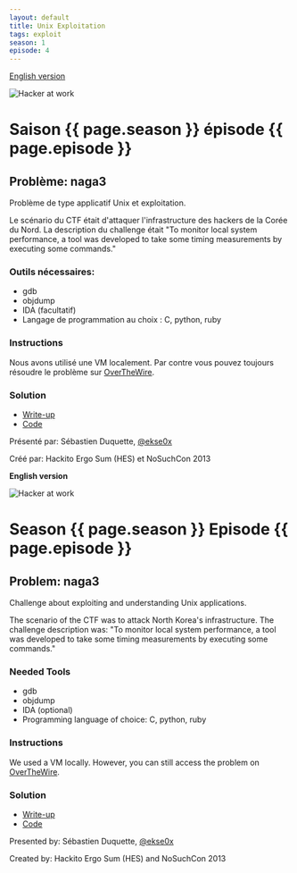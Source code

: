 ```yaml
---
layout: default
title: Unix Exploitation
tags: exploit
season: 1
episode: 4
---
```


[English version](#english)

![Hacker at work](http://i.imgur.com/6Imva7uh.jpg)

# Saison {{ page.season }} épisode {{ page.episode }}

## Problème: naga3

Problème de type applicatif Unix et exploitation.

Le scénario du CTF était d'attaquer l'infrastructure des hackers de la Corée du Nord. La description du challenge était "To monitor local system performance, a tool was developed to take some timing measurements by executing some commands."

### Outils nécessaires:

* gdb
* objdump
* IDA (facultatif)
* Langage de programmation au choix : C, python, ruby

### Instructions

Nous avons utilisé une VM localement. Par contre vous pouvez toujours
résoudre le problème sur [OverTheWire](http://kishi.labs.overthewire.org/naga.html).

### Solution

* [Write-up](http://solution-36.blogspot.ca/2013/06/writeup-for-naga3-nosuchcon-ctf-2013.html)
* [Code](https://github.com/ekse/naga3)

Présenté par: Sébastien Duquette, [@ekse0x](https://twitter.com/ekse0x)

Créé par: Hackito Ergo Sum (HES) et NoSuchCon 2013

<a id="english"></a>
**English version**

![Hacker at work](http://i.imgur.com/6Imva7uh.jpg)

# Season {{ page.season }} Episode {{ page.episode }}

## Problem: naga3

Challenge about exploiting and understanding Unix applications.

The scenario of the CTF was to attack North Korea's infrastructure. The challenge description was: "To monitor local system performance, a tool was developed to take some timing measurements by executing some commands."

### Needed Tools

* gdb
* objdump
* IDA (optional)
* Programming language of choice: C, python, ruby

### Instructions

We used a VM locally. However, you can still access the problem on
[OverTheWire](http://kishi.labs.overthewire.org/naga.html).

### Solution

* [Write-up](http://solution-36.blogspot.ca/2013/06/writeup-for-naga3-nosuchcon-ctf-2013.html)
* [Code](https://github.com/ekse/naga3)

Presented by: Sébastien Duquette, [@ekse0x](https://twitter.com/ekse0x)

Created by: Hackito Ergo Sum (HES) and NoSuchCon 2013
